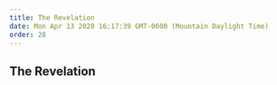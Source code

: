 ```yaml
---
title: The Revelation
date: Mon Apr 13 2020 16:17:39 GMT-0600 (Mountain Daylight Time)
order: 28
---
```


## The Revelation